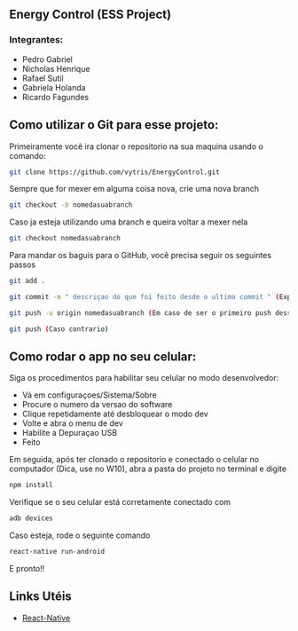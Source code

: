## Energy Control (ESS Project)

### Integrantes:
- Pedro Gabriel
- Nicholas Henrique
- Rafael Sutil
- Gabriela Holanda
- Ricardo Fagundes


## Como utilizar o Git para esse projeto:

  Primeiramente você ira clonar o repositorio na sua maquina usando o comando:

``` bash
git clone https://github.com/vytris/EnergyControl.git
```

Sempre que for mexer em alguma coisa nova, crie uma nova branch

``` bash
git checkout -b nomedasuabranch
```

Caso ja esteja utilizando uma branch e queira voltar a mexer nela
``` bash
git checkout nomedasuabranch
```

Para mandar os baguis para o GitHub, você precisa seguir os seguintes passos
``` bash
git add .
```
``` bash
git commit -m " descriçao do que foi feito desde o ultimo commit " (Explique sucintamente o que vc fez)
```
``` bash
git push -u origin nomedasuabranch (Em caso de ser o primeiro push dessa branch)
```
``` bash
git push (Caso contrario)
```


## Como rodar o app no seu celular:

Siga os procedimentos para habilitar seu celular no modo desenvolvedor:
  - Vá em configuraçoes/Sistema/Sobre
  - Procure o numero da versao do software
  - Clique repetidamente até desbloquear o modo dev
  - Volte e abra o menu de dev
  - Habilite a Depuraçao USB
  - Feito

Em seguida, após ter clonado o repositorio e conectado o celular no computador (Dica, use no W10), abra a pasta do projeto no terminal e digite

``` bash
npm install
```
Verifique se o seu celular está corretamente conectado com

``` bash
adb devices
```

Caso esteja, rode o seguinte comando

``` bash
react-native run-android
```

E pronto!! 


## Links Utéis

* [React-Native](https://facebook.github.io/react-native/docs/getting-started)



